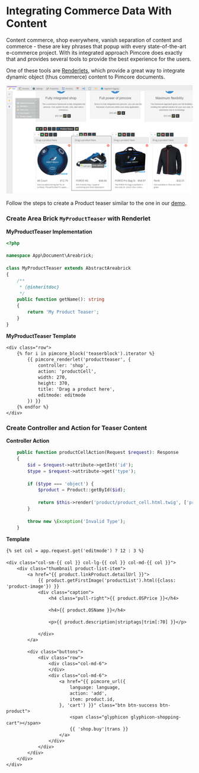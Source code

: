 # Integrating Commerce Data With Content

Content commerce, shop everywhere, vanish separation of content and commerce - these are key phrases that popup with 
every state-of-the-art e-commerce project. With its integrated approach Pimcore does exactly that and provides several
tools to provide the best experience for the users.

One of these tools are [Renderlets](../03_Documents/01_Editables/28_Renderlet.md),
which provide a great way to integrate dynamic object (thus commerce) content to Pimcore documents. 

![Demo](img/demo.jpg)


Follow the steps to create a Product teaser similar to the one in our [demo](https://demo.pimcore.fun/).

### Create Area Brick `MyProductTeaser` with Renderlet 

**MyProductTeaser Implementation** 
```php
<?php

namespace App\Document\Areabrick;

class MyProductTeaser extends AbstractAreabrick
{
    /**
     * {@inheritdoc}
     */
    public function getName(): string
    {
        return 'My Product Teaser';
    }
}

```

**MyProductTeaser Template**
```twig
<div class="row">
    {% for i in pimcore_block('teaserblock').iterator %}
        {{ pimcore_renderlet('productteaser', {
            controller: 'shop',
            action: 'productCell',
            width: 270,
            height: 370,
            title: 'Drag a product here',
            editmode: editmode
        }) }}
    {% endfor %}
</div>
```


### Create Controller and Action for Teaser Content

**Controller Action** 
```php
    public function productCellAction(Request $request): Response
    {
        $id = $request->attribute->getInt('id');
        $type = $request->attribute->get('type');

        if ($type === 'object') {
            $product = Product::getById($id);

            return $this->render('product/product_cell.html.twig', ['product' => $product]);
        }

        throw new \Exception('Invalid Type');
    }
```

**Template** 
```twig
{% set col = app.request.get('editmode') ? 12 : 3 %}

<div class="col-sm-{{ col }} col-lg-{{ col }} col-md-{{ col }}">
    <div class="thumbnail product-list-item">
        <a href="{{ product.linkProduct.detailUrl }}">
            {{ product.getFirstImage('productList').html({class: 'product-image'}) }}
            <div class="caption">
                <h4 class="pull-right">{{ product.OSPrice }}</h4>

                <h4>{{ product.OSName }}</h4>
    
                <p>{{ product.description|striptags|trim[:70] }}</p>

            </div>
        </a>

        <div class="buttons">
            <div class="row">
                <div class="col-md-6">
                </div>
                <div class="col-md-6">
                    <a href="{{ pimcore_url({
                        language: language,
                        action: 'add',
                        item: product.id,
                    }, 'cart') }}" class="btn btn-success btn-product">
                        <span class="glyphicon glyphicon-shopping-cart"></span>
                        {{ 'shop.buy'|trans }}
                    </a>
                </div>
            </div>
        </div>
    </div>
</div>
```
